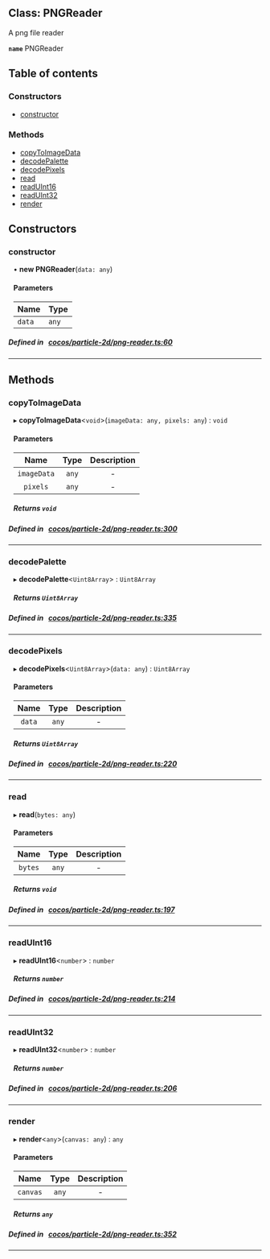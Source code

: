 
## Class: PNGReader


A png file reader



**`name`** PNGReader



<div class="table-of-content">
<h2>Table of contents</h2>


### Constructors

- [ constructor](#constructor)

### Methods

- [ copyToImageData](#copyToImageData)
- [ decodePalette](#decodePalette)
- [ decodePixels](#decodePixels)
- [ read](#read)
- [ readUInt16](#readUInt16)
- [ readUInt32](#readUInt32)
- [ render](#render)
</div>

## Constructors


### constructor
<div style="margin-left: 10px;">

• **new PNGReader**(`data: any`)

#### Parameters

| Name | Type |
| :------ | :------ |
| `data` | `any` |
</div>

##### Defined in &nbsp;   [cocos/particle-2d/png-reader.ts:60](https://github.com/cocos-creator/engine/blob/c7bf6b8a9/cocos/particle-2d/png-reader.ts#L60)&nbsp;


---

<!---->
## Methods

### copyToImageData

<div style="margin-left: 10px;">

▸   **copyToImageData**<`void`\>(`imageData: any, pixels: any`) : `void`



#### Parameters

| Name | Type | Description |
| :------: | :------: | :------: |
| `imageData` | `any` | - |
| `pixels` | `any` | - |


##### Returns `void`
</div>

##### Defined in &nbsp;   [cocos/particle-2d/png-reader.ts:300](https://github.com/cocos-creator/engine/blob/c7bf6b8a9/cocos/particle-2d/png-reader.ts#L300)&nbsp;
___
### decodePalette

<div style="margin-left: 10px;">

▸   **decodePalette**<`Uint8Array`\> : `Uint8Array`




##### Returns `Uint8Array`
</div>

##### Defined in &nbsp;   [cocos/particle-2d/png-reader.ts:335](https://github.com/cocos-creator/engine/blob/c7bf6b8a9/cocos/particle-2d/png-reader.ts#L335)&nbsp;
___
### decodePixels

<div style="margin-left: 10px;">

▸   **decodePixels**<`Uint8Array`\>(`data: any`) : `Uint8Array`



#### Parameters

| Name | Type | Description |
| :------: | :------: | :------: |
| `data` | `any` | - |


##### Returns `Uint8Array`
</div>

##### Defined in &nbsp;   [cocos/particle-2d/png-reader.ts:220](https://github.com/cocos-creator/engine/blob/c7bf6b8a9/cocos/particle-2d/png-reader.ts#L220)&nbsp;
___
### read

<div style="margin-left: 10px;">

▸   **read**(`bytes: any`)



#### Parameters

| Name | Type | Description |
| :------: | :------: | :------: |
| `bytes` | `any` | - |


##### Returns `void`
</div>

##### Defined in &nbsp;   [cocos/particle-2d/png-reader.ts:197](https://github.com/cocos-creator/engine/blob/c7bf6b8a9/cocos/particle-2d/png-reader.ts#L197)&nbsp;
___
### readUInt16

<div style="margin-left: 10px;">

▸   **readUInt16**<`number`\> : `number`




##### Returns `number`
</div>

##### Defined in &nbsp;   [cocos/particle-2d/png-reader.ts:214](https://github.com/cocos-creator/engine/blob/c7bf6b8a9/cocos/particle-2d/png-reader.ts#L214)&nbsp;
___
### readUInt32

<div style="margin-left: 10px;">

▸   **readUInt32**<`number`\> : `number`




##### Returns `number`
</div>

##### Defined in &nbsp;   [cocos/particle-2d/png-reader.ts:206](https://github.com/cocos-creator/engine/blob/c7bf6b8a9/cocos/particle-2d/png-reader.ts#L206)&nbsp;
___
### render

<div style="margin-left: 10px;">

▸   **render**<`any`\>(`canvas: any`) : `any`



#### Parameters

| Name | Type | Description |
| :------: | :------: | :------: |
| `canvas` | `any` | - |


##### Returns `any`
</div>

##### Defined in &nbsp;   [cocos/particle-2d/png-reader.ts:352](https://github.com/cocos-creator/engine/blob/c7bf6b8a9/cocos/particle-2d/png-reader.ts#L352)&nbsp;
___
<!---->



